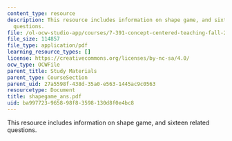 ```yaml
---
content_type: resource
description: This resource includes information on shape game, and sixteen related
  questions.
file: /ol-ocw-studio-app/courses/7-391-concept-centered-teaching-fall-2005/ba997723965898f83598130d8f0e4bc8_shapegame_ans.pdf
file_size: 114857
file_type: application/pdf
learning_resource_types: []
license: https://creativecommons.org/licenses/by-nc-sa/4.0/
ocw_type: OCWFile
parent_title: Study Materials
parent_type: CourseSection
parent_uid: 27a5598f-438d-35a0-e563-1445ac9c0563
resourcetype: Document
title: shapegame_ans.pdf
uid: ba997723-9658-98f8-3598-130d8f0e4bc8
---
```

This resource includes information on shape game, and sixteen related questions.